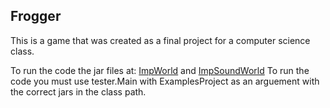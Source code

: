 Frogger
-------

This is a game that was created as a final project for a computer science class.

To run the code the jar files at: [ImpWorld](http://www.ccs.neu.edu/javalib/ImpWorld/index.html) and [ImpSoundWorld](http://www.ccs.neu.edu/javalib/SoundWorld/index.html)
To run the code you must use tester.Main with ExamplesProject as an arguement with the correct jars in the class path.